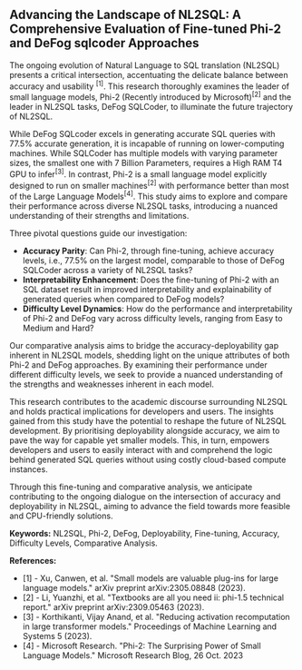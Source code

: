 ## Advancing the Landscape of NL2SQL: A Comprehensive Evaluation of Fine-tuned Phi-2 and DeFog sqlcoder Approaches

The ongoing evolution of Natural Language to SQL translation (NL2SQL) presents a critical intersection, accentuating the delicate balance between accuracy and usability <sup>[1]</sup>. This research thoroughly examines the leader of small language models, Phi-2 (Recently introduced by Microsoft)<sup>[2]</sup> and the leader in NL2SQL tasks, DeFog SQLCoder, to illuminate the future trajectory of NL2SQL.

While DeFog SQLcoder excels in generating accurate SQL queries with 77.5% accurate generation, it is incapable of running on lower-computing machines. While SQLCoder has multiple models with varying parameter sizes, the smallest one with 7 Billion Parameters, requires a High RAM T4 GPU to infer<sup>[3]</sup>. In contrast, Phi-2 is a small language model explicitly designed to run on smaller machines<sup>[2]</sup> with performance better than most of the Large Language Models<sup>[4]</sup>. This study aims to explore and compare their performance across diverse NL2SQL tasks, introducing a nuanced understanding of their strengths and limitations.

Three pivotal questions guide our investigation:
- **Accuracy Parity**: Can Phi-2, through fine-tuning, achieve accuracy levels, i.e., 77.5% on the largest model, comparable to those of DeFog SQLCoder across a variety of NL2SQL tasks?
- **Interpretability Enhancement**: Does the fine-tuning of Phi-2 with an SQL dataset result in improved interpretability and explainability of generated queries when compared to DeFog models?
- **Difficulty Level Dynamics**: How do the performance and interpretability of Phi-2 and DeFog vary across difficulty levels, ranging from Easy to Medium and Hard?

Our comparative analysis aims to bridge the accuracy-deployability gap inherent in NL2SQL models, shedding light on the unique attributes of both Phi-2 and DeFog approaches. By examining their performance under different difficulty levels, we seek to provide a nuanced understanding of the strengths and weaknesses inherent in each model.

This research contributes to the academic discourse surrounding NL2SQL and holds practical implications for developers and users. The insights gained from this study have the potential to reshape the future of NL2SQL development. By prioritising deployability alongside accuracy, we aim to pave the way for capable yet smaller models. This, in turn, empowers developers and users to easily interact with and comprehend the logic behind generated SQL queries without using costly cloud-based compute instances.

Through this fine-tuning and comparative analysis, we anticipate contributing to the ongoing dialogue on the intersection of accuracy and deployability in NL2SQL, aiming to advance the field towards more feasible and CPU-friendly solutions.

**Keywords:** NL2SQL, Phi-2, DeFog, Deployability, Fine-tuning, Accuracy, Difficulty Levels, Comparative Analysis.

**References:**
- [1] - Xu, Canwen, et al. "Small models are valuable plug-ins for large language models." arXiv preprint arXiv:2305.08848 (2023).
- [2] - Li, Yuanzhi, et al. "Textbooks are all you need ii: phi-1.5 technical report." arXiv preprint arXiv:2309.05463 (2023).
- [3] - Korthikanti, Vijay Anand, et al. "Reducing activation recomputation in large transformer models." Proceedings of Machine Learning and Systems 5 (2023).
- [4] - Microsoft Research. "Phi-2: The Surprising Power of Small Language Models." Microsoft Research Blog, 26 Oct. 2023
